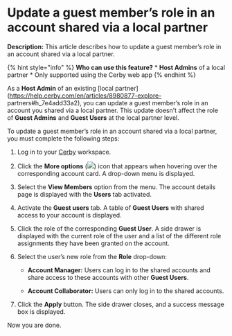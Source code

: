 # Update a guest member’s role in an account shared via a local partner

**Description:** This article describes how to update a guest member’s role in an account shared via a local partner.

{% hint style="info" %} **Who can use this feature?** * **Host Admins** of a
local partner * Only supported using the Cerby web app {% endhint %}

As a **Host Admin** of an existing [local
partner](https://help.cerby.com/en/articles/8980877-explore-
partners#h_7e4add33a2), you can update a guest member’s role in an account you
shared via a local partner. This update doesn’t affect the role of **Guest
Admins** and **Guest Users** at the local partner level.

To update a guest member’s role in an account shared via a local partner, you
must complete the following steps:

  1. Log in to your [Cerby](https://app.cerby.com/) workspace.

  2. Click the **More options** (![](https://downloads.intercomcdn.com/i/o/pc0ldyqu/1655793560/eb9d1039ed8e9be650114599a8e3/AD_4nXcRXuZlqpWdtuRcbhBeIeUfl_5B0VnA7hHgYhRlZLlQllTLtgyvrcb55rwcAZYzy9YU_xRVvAKy46UM_gBLMP9ADO_qp8amFp-hX7ZeE_7BtkD5COF05wt_AyRzRORGxqs0smXgFtgeGkOBlr9xJ04mBYY?expires=1754441250&signature=0460ea33e1d8dbb4bba03753eda03741679d420334d855c41dd6beda8ff013dc&req=dSYiE853noRZWfMU3HP0gMCJsJkJCxVXLR1IuRr9NlS%2FseeTqGE%3D%0A)) icon that appears when hovering over the corresponding account card. A drop-down menu is displayed. 

  3. Select the **View Members** option from the menu. The account details page is displayed with the **Users** tab activated.

  4. Activate the **Guest users** tab. A table of **Guest Users** with shared access to your account is displayed. 

  5. Click the role of the corresponding **Guest User**. A side drawer is displayed with the current role of the user and a list of the different role assignments they have been granted on the account.

  6. Select the user’s new role from the **Role** drop-down:

     * **Account Manager:** Users can log in to the shared accounts and share access to these accounts with other **Guest Users**.

     * **Account Collaborator:** Users can only log in to the shared accounts.

  7. Click the **Apply** button. The side drawer closes, and a success message box is displayed. 

Now you are done.

